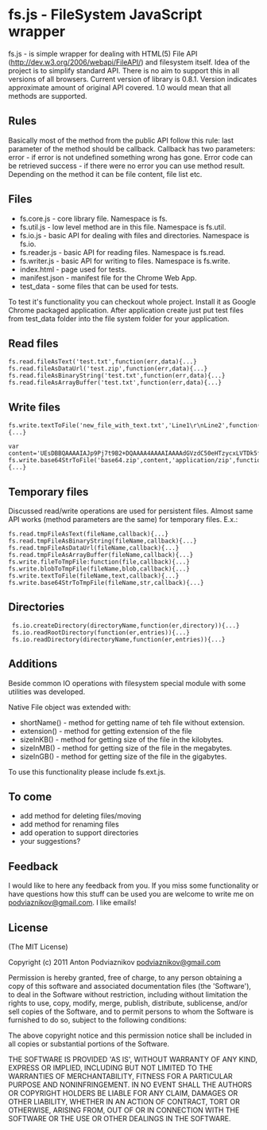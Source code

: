 # fs.js - FileSystem JavaScript wrapper
fs.js - is simple wrapper for dealing with HTML(5) File API (http://dev.w3.org/2006/webapi/FileAPI/) and filesystem itself.
Idea of the project is to simplify standard API. There is no aim to support this in all versions of all browsers.
Current version of library is 0.8.1. Version indicates approximate amount of original API covered. 1.0 would mean that all
methods are supported.

## Rules
Basically most of the method from the public API follow this rule:
last parameter of the method should be callback. Callback has two parameters:
	error - if error is not undefined something wrong has gone. Error code can be retrieved
	success - if there were no error you can use method result. Depending on the method it can be file content, file list etc.


## Files

 - fs.core.js - core library file. Namespace is fs.
 - fs.util.js - low level method are in this file. Namespace is fs.util.
 - fs.io.js - basic API for dealing with files and directories. Namespace is fs.io.
 - fs.reader.js - basic API for reading files. Namespace is fs.read.
 - fs.writer.js - basic API for writing to files. Namespace is fs.write.
 - index.html - page used for tests.
 - manifest.json - manifest file for the Chrome Web App.
 - test_data - some files that can be used for tests.

To test it's functionality you can checkout whole project. Install it as Google Chrome packaged application.
After application create just put test files from test_data folder into the file system folder for your application.

## Read files
    fs.read.fileAsText('test.txt',function(err,data){...}
    fs.read.fileAsDataUrl('test.zip',function(err,data){...}
    fs.read.fileAsBinaryString('test.txt',function(err,data){...}
    fs.read.fileAsArrayBuffer('test.txt',function(err,data){...}

## Write files
    fs.write.textToFile('new_file_with_text.txt','Line1\r\nLine2',function(err,data){...}

    var content='UEsDBBQAAAAIAJp9Pj7t9B2+DQAAAA4AAAAIAAAAdGVzdC50eHTzycxLVTDk5fIB0UYAUEsBAhQAFAAAAAgAmn0+Pu30Hb4NAAAADgAAAAgAAAAAAAAAAQAgAAAAAAAAAHRlc3QudHh0UEsFBgAAAAABAAEANgAAADMAAAAAAA==';
    fs.write.base64StrToFile('base64.zip',content,'application/zip',function(err,data){...}

## Temporary files
Discussed read/write operations are used for persistent files. Almost same API works (method parameters are the same)
for temporary files. E.x.:

    fs.read.tmpFileAsText(fileName,callback){...}
    fs.read.tmpFileAsBinaryString(fileName,callback){...}
    fs.read.tmpFileAsDataUrl(fileName,callback){...}
    fs.read.tmpFileAsArrayBuffer(fileName,callback){...}
    fs.write.fileToTmpFile:function(file,callback){...}
    fs.write.blobToTmpFile(fileName,blob,callback){...}
    fs.write.textToFile(fileName,text,callback){...}
    fs.write.base64StrToTmpFile(fileName,str,callback){...}

## Directories
     fs.io.createDirectory(directoryName,function(er,directory)){...}
     fs.io.readRootDirectory(function(er,entries)){...}
     fs.io.readDirectory(directoryName,function(er,entries)){...}

## Additions
Beside common IO operations with filesystem special module with some utilities was developed.

Native File object was extended with:

 - shortName() - method for getting name of teh file without extension.
 - extension() - method for getting extension of the file
 - sizeInKB() - method for getting size of the file in the kilobytes.
 - sizeInMB() - method for getting size of the file in the megabytes.
 - sizeInGB() - method for getting size of the file in the gigabytes.

To use this functionality please include fs.ext.js.

## To come
 - add method for deleting files/moving
 - add method for renaming files
 - add operation to support directories
 - your suggestions?

## Feedback
I would like to here any feedback from you. If you miss some functionality or have questions how this stuff can be used
you are welcome to write me on podviaznikov@gmail.com. I like emails!

## License

(The MIT License)

Copyright (c) 2011 Anton Podviaznikov <podviaznikov@gmail.com>

Permission is hereby granted, free of charge, to any person obtaining a copy of this software and associated documentation files (the 'Software'), to deal in the Software without restriction, including without limitation the rights to use, copy, modify, merge, publish, distribute, sublicense, and/or sell copies of the Software, and to permit persons to whom the Software is furnished to do so, subject to the following conditions:

The above copyright notice and this permission notice shall be included in all copies or substantial portions of the Software.

THE SOFTWARE IS PROVIDED 'AS IS', WITHOUT WARRANTY OF ANY KIND, EXPRESS OR IMPLIED, INCLUDING BUT NOT LIMITED TO THE WARRANTIES OF MERCHANTABILITY, FITNESS FOR A PARTICULAR PURPOSE AND NONINFRINGEMENT. IN NO EVENT SHALL THE AUTHORS OR COPYRIGHT HOLDERS BE LIABLE FOR ANY CLAIM, DAMAGES OR OTHER LIABILITY, WHETHER IN AN ACTION OF CONTRACT, TORT OR OTHERWISE, ARISING FROM, OUT OF OR IN CONNECTION WITH THE SOFTWARE OR THE USE OR OTHER DEALINGS IN THE SOFTWARE.
